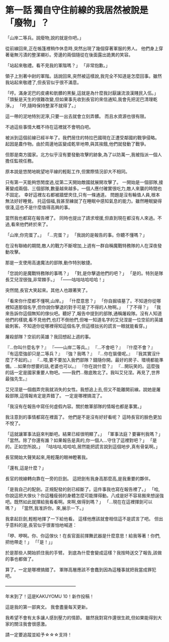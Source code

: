 # 第一話 獨自守住前線的我居然被說是「廢物」？

「山岸二等兵。說廢物,說的就是你吧。」

從前線回來,正在帳篷裡稍作休息時,突然出現了幾個穿著軍服的男人。
他們身上穿著毫無污漬的整潔襯衫。旁邊的兩個隨從在後面露出詭異的笑容。

「站起來敬禮。看不見我的軍階嗎？」
「非常抱歉。」

領子上別著中尉的軍階。話說回來,突然被這樣說,我完全不知道是怎麼回事。雖然我站起來敬禮了,但長官似乎很不滿意。

「哼。滿身泥巴的皮膚和骯髒的黑髮,這就是為什麼我討厭讓流浪漢賤民入伍。」
「頭髮是天生的很難改變,但如果事先收到長官的來信通知,我會先把泥巴清理乾淨。」
「哼,隨時保持整潔不就得了。」

這一帶的泥地特別泥濘,只要一出去就會立刻弄髒。
而且水資源也很有限。

不過這些事情大概不待在這裡就不會明白吧。

被派到這個前線已經半年了。我們居住的特拉巴國現在正遭受鄰國的戰爭侵略。
起因是農作物。由於周邊地區變成乾旱地帶,與其挨餓,他們就發動了戰爭。

但那是南方國家。北方似乎沒有要發動攻擊的跡象,為了以防萬一,我被指派一個人擔任監視任務。

原本說是悠閒地眺望地平線的輕鬆工作,但實際情況卻大不相同。

只有第一天能夠悠閒度過,從第二天開始敵國就展開攻擊了。
一開始是一個部隊,接著變成兩個、三個部隊,數量越來越多。一個人應付確實很吃力,敵人來襲的時間也不固定。
幸好這裡左右都被牆壁夾住,只有一條通道。
問題是沒有輪值人員,根本無法好好睡覺。
托這個福,我甚至練就了在睡眠中感知氣息的能力。雖然睡眠變得很淺,這也不是什麼值得高興的事。

當然我也都寫在報告裡了。
同時也提出了請求增援,但直到現在都沒有人來過。不過,看來他們終於來了。

「山岸,你完蛋了。」
「...完蛋？」
「我說的是報告的事。你聽不懂嗎？」

在沒有聯絡的期間,敵人的戰力不斷增加,上週有一群自稱魔戰特務隊的人在深夜發動攻擊。

那是一支使用高速魔法的部隊,動作特別敏捷。

「您說的是魔戰特務隊的事嗎？」
「對,是你擊退他們的吧？」
「是的。特別是隊長艾兒涅很強,非常棘手。」
「——咕咕咕哈哈哈！」

突然間,長官大笑起來。其他人也跟著笑了。

「看來你什麼都不懂啊,山岸。」
「什麼意思？」
「你自掘墳墓了。不知道你從哪裡知道那個名字,但你說你擊退的對手可是了不得的人物啊。」
「了不得？」
「我來告訴你這個無知的傢伙吧。聽好了,報告中提到的部隊,通稱屠殺隊。沒有人知道他們的樣貌,看不見他們,也打不倒他們,但唯一知道名字的艾兒涅是一位空前的英雄級刺客。不知道你從哪裡得知這個名字,但這樣拙劣的謊言一眼就能看穿。」

屠殺部隊？空前的英雄？我回想起上週的事。

『...你叫什麼名字？』
『——山岸二等兵。』
『...不會吧？』
『什麼不會？』
『有這麼強卻只是二等兵？』
『強？我嗎？』
『...你在裝傻呢。』
『我其實沒什麼了不起的。』
『...喂,要不要加入我們部隊？錢隨你開。最好的房子、環境都能準備。...如果你想要的話,老婆也可以。』
『你在說什麼？』
『...開玩笑的。這麼強的話一定是國家重要人物吧。——我們...徹底敗北了。我叫艾兒涅。再見了,世界最強先生。』

艾兒涅是一個戲弄完我就消失的女性。我想追上去,但又不能離開前線。說她是屠殺部隊,這情報肯定是弄錯了。
一定是哪裡搞混了。

「我沒有在報告中寫任何虛假內容。關於敵軍部隊的情報也都是事實。」

我注意到的事情都寫在裡面了。
他們是不是沒有好好看呢？
這時長官的臉色更加不悅了。

「這就讓軍事法庭來判斷吧。結果已經很明顯了。」
「軍事法庭？要審判我嗎？」
「當然。除了你還有誰？如果報告是真的,你一個人...守住了這裡對吧？」
「是的。正如您所說。」
「咕咕咕,哈哈哈,居然能把謊言說到這個地步,真有骨氣啊。」

長官開始大聲笑起來,用輕蔑的眼神瞪著我。

「還有,這是什麼？」

長官的視線轉向靠在一旁的巨劍。
這把劍有我身高那麼高,是我重要的夥伴。

「是我自己的配劍。正規配發的劍已經斷了。這件事我也寫在報告裡了。」
「哈,你說這把大傢伙？你這種瘦弱的身體怎麼可能揮得動。八成是好不容易搬來想逞強吧。既然如此就揮給我看看啊。來啊,做得到嗎？」
「...現在在這裡揮劍可以嗎？」
「當然,我准許你。來,展示一下。」

我拿起巨劍,輕輕地揮了一下給他看。
這樣他應該就會相信這不是謊言了吧。
但出乎意料的是,長官似乎很害怕地喊道：

「咿、咿啊。你、你這傢伙！在長官面前揮舞武器是什麼意思！給我等著！你們,把他帶走！」
「「是！」」

於是那些人開始抓住我的手臂。
到底為什麼會變成這樣？我按時送交了報告,該做的事也都做了。

算了。一定是哪裡搞錯了。
軍隊高層應該不會蠢到因為這種事就把我當成罪犯吧。

————————————————

年末到了！這是KAKUYOMU 10！新作投稿！

這是我的第一部爽文。
我會盡量每天更新。

我希望不會有太多讓人感到壓力的情節。
雖然我對寫作還很生疏,但如果能得到大家的關注我會很感激。

請一定要追蹤並給予☆☆☆支持！